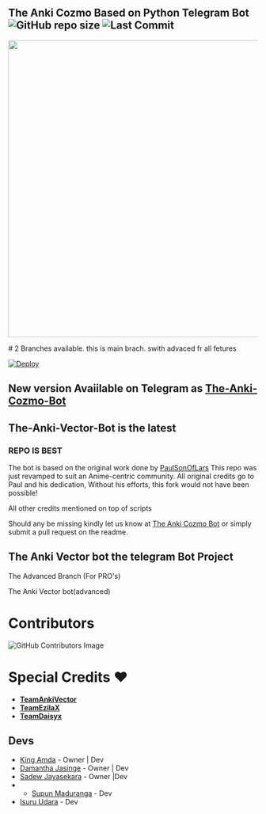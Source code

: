 ## The Anki Cozmo Based on Python Telegram Bot ![GitHub repo size](https://img.shields.io/github/repo-size/King-Amda/Anki-Cozmo?label=Repo%20Size) ![Last Commit](https://img.shields.io/github/last-commit/King-Amda/Anki-Cozmo?color=red&label=Last%20commit&logo=damantha&logoColor=green)
<p align="leaft">
  <img src="https://telegra.ph/file/997fbfe6bcaaaca903e31.jpg" width='600"'>
</p>
# 2 Branches available. this is main brach. swith advaced fr all fetures

[![Deploy](https://www.herokucdn.com/deploy/button.svg)](https://heroku.com/deploy?template=https://github.com/King-Amda/Anki-Cozmo.git)

## New version Avaiilable on Telegram as [The-Anki-Cozmo-Bot](https://t.me/TheAnkiCozmoBot)

## The-Anki-Vector-Bot is the latest

### REPO IS BEST


The bot is based on the original work done by [PaulSonOfLars](https://github.com/PaulSonOfLars)
This repo was just revamped to suit an Anime-centric community. All original credits go to Paul and his dedication, Without his efforts, this fork would not have been possible!

All other credits mentioned on top of scripts

Should any be missing kindly let us know at [The Anki Cozmo Bot](https://t.me/AnkiCozmoOfficial) or simply submit a pull request on the readme.

## The Anki Vector bot the telegram Bot Project
The Advanced Branch (For PRO's)

The Anki Vector bot(advanced)

# Contributors
![GitHub Contributors Image](https://contrib.rocks/image?repo=king-amda/anki-cozmo)

# Special Credits ❤


- **[TeamAnkiVector](https://t.me/ankivectorUpdates)**
- **[TeamEzilaX](https://t.me/TeamEzilaX)**
- **[TeamDaisyx](https://github.com/teamdaisyx)**

## Devs
- [King Amda](https://github.com/King-Amda) - Owner | Dev
- [Damantha Jasinge](https://Github.com/Damantha126) - Owner | Dev
- [Sadew Jayasekara](https://github.com/Sadew451) - Owner |Dev
- - [Supun Maduranga](https://github.com/youtubeslgeekshow) - Dev
- [Isuru Udara](https://github.com/SlIsuwa) - Dev

